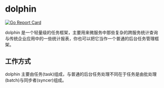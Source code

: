 # dolphin
[![Go Report Card](https://goreportcard.com/badge/github.com/ShiningRush/dolphin)](https://goreportcard.com/report/github.com/ShiningRush/dolphin)

dolphin 是一个轻量级的任务框架，主要用来微服务中那些复杂的跨服务统计查询与传统企业应用中的一些统计报表，你也可以把它当作一个普通的后台任务管理框架。

## 工作方式
dolphin 主要由任务(task)组成，与普通的后台任务处理不同在于任务是由批处理(batch)与同步者(syncer)组成。
